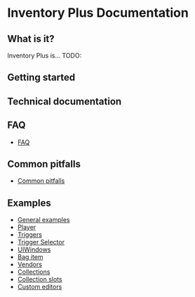 # Inventory Plus Documentation

## What is it?

Inventory Plus is... TODO:
<LINK TO STORE>
<Link to devdog site>

## Getting started

## Technical documentation

## FAQ

- [FAQ](Docs/FAQ.md)

## Common pitfalls

- [Common pitfalls](Docs/CommonPitfalls.md)

## Examples

- [General examples](Docs/Examples/GeneralExamples.md)
- [Player](Docs/General/Player.md)
- [Triggers](Docs/General/Triggers.md)
- [Trigger Selector](Docs/General/TriggerSelector.md)
- [UIWindows](Docs/General/Windows.md)
- [Bag item](Docs/Items/CollectionItems.md)
- [Vendors](Docs/Vendors/Vendors.md)
- [Collections](Docs/Collections/CollectionUI.md)
- [Collection slots](Docs/Collections/CollectionSlotUI.md)
- [Custom editors](Docs/Editors/Editors.md)